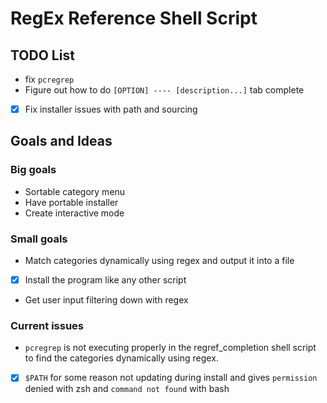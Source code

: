 # RegEx Reference Shell Script

## TODO List
- fix ```pcregrep```
- Figure out how to do ```[OPTION] ---- [description...]```  tab complete
- [x] Fix installer issues with path and sourcing

## Goals and Ideas
### Big goals

- Sortable category menu
- Have portable installer
- Create interactive mode

### Small goals

- Match categories dynamically using regex and output it into a file
- [x] Install the program like any other script
- Get user input filtering down with regex

### Current issues

- ```pcregrep``` is not executing properly in the regref_completion shell script to find the categories dynamically using regex.
- [x] ```$PATH``` for some reason not updating during install and gives ```permission``` denied with zsh and ```command not found``` with bash
